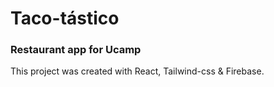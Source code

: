 # Taco-tástico

### Restaurant app for Ucamp

This project was created with React, Tailwind-css & Firebase.

